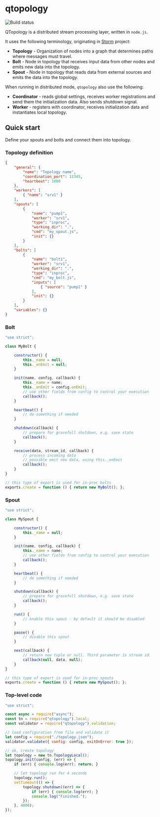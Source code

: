 # qtopology

![Build status](https://travis-ci.org/qminer/qtopology.svg?branch=master "Travis CI status")

QTopology is a distributed stream processing layer, written in `node.js`.

It uses the following terminology, originating in [Storm](http://storm.apache.org/) project:

- **Topology** - Organization of nodes into a graph that determines paths where messages must travel.
- **Bolt** - Node in topology that receives input data from other nodes and emits new data into the topology.
- **Spout** - Node in topology that reads data from external sources and emits the data into the topology.

When running in distributed mode, `qtopology` also use the following:

- **Coordinator** - reads global settings, receives worker registrations and send them the initialization data. Also sends shutdown signal.
- **Worker** - registers with coordinator, receives initialization data and instantiates local topology.

## Quick start

Define your spouts and bolts and connect them into topology.

### Topology definition

`````````````````````````json
{
    "general": {
        "name": "Topology name",
        "coordination_port": 12345,
        "heartbeat": 1000
    },
    "workers": [
        { "name": "srv1" }
    ],
    "spouts": [
        {
            "name": "pump1",
            "worker": "srv1",
            "type": "inproc",
            "working_dir": ".",
            "cmd": "my_spout.js",
            "init": {}
        }
    ],
    "bolts": [
        {
            "name": "bolt1",
            "worker": "srv1",
            "working_dir": ".",
            "type": "inproc",
            "cmd": "my_bolt.js",
            "inputs": [
                { "source": "pump1" }
            ],
            "init": {}
        }
    ],
    "variables": {}
}

`````````````````````````

### Bolt

```````````````````````javascript
"use strict";

class MyBolt {

    constructor() {
        this._name = null;
        this._onEmit = null;
    }

    init(name, config, callback) {
        this._name = name;
        this._onEmit = config.onEmit;
        // use other fields from config to control your execution
        callback();
    }

    heartbeat() {
        // do something if needed
    }

    shutdown(callback) {
        // prepare for gracefull shutdown, e.g. save state
        callback();
    }

    receive(data, stream_id, callback) {
        // process incoming data
        // possible emit new data, using this._onEmit
        callback();
    }
}

// this type of export is used for in-proc bolts
exports.create = function () { return new MyBolt(); };
```````````````````````

### Spout

```````````````````````javascript
"use strict";

class MySpout {

    constructor() {
        this._name = null;
    }

    init(name, config, callback) {
        this._name = name;
        // use other fields from config to control your execution
        callback();
    }

    heartbeat() {
        // do something if needed
    }

    shutdown(callback) {
        // prepare for gracefull shutdown, e.g. save state
        callback();
    }

    run() {
        // enable this spout - by default it should be disabled
    }

    pause() {
        // disable this spout
    }

    next(callback) {
        // return new tuple or null. Third parameter is stream id.
        callback(null, data, null);
    }
}

// this type of export is used for in-proc spouts
exports.create = function () { return new MySpout(); };
```````````````````````

### Top-level code

``````````````````````javascript
"use strict";

const async = require("async");
const tn = require("qtopology").local;
const validator = require("qtopology").validation;

// load configuration from file and validate it
let config = require("./topology.json");
validator.validate({ config: config, exitOnError: true });

// ok, create topology
let topology = new tn.TopologyLocal();
topology.init(config, (err) => {
    if (err) { console.log(err); return; }

    // let topology run for 4 seconds
    topology.run();    
    setTimeout(() => {
        topology.shutdown((err) => {
            if (err) { console.log(err); }
            console.log("Finished.");
        });
    }, 4000);
});
``````````````````````
